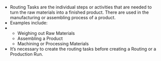 - Routing Tasks are the individual steps or activities that are needed to turn the raw materials into a finished product. There are used in the manufacturing or assembling process of a product.
- Examples include:
- <ul>
      <li>Weighing out Raw Materials</li>
      <li>Assembling a Product</li>
      <li>Machining or Processing Materials</li>
  </ul>
- It’s necessary to create the routing tasks before creating a Routing or a Production Run.